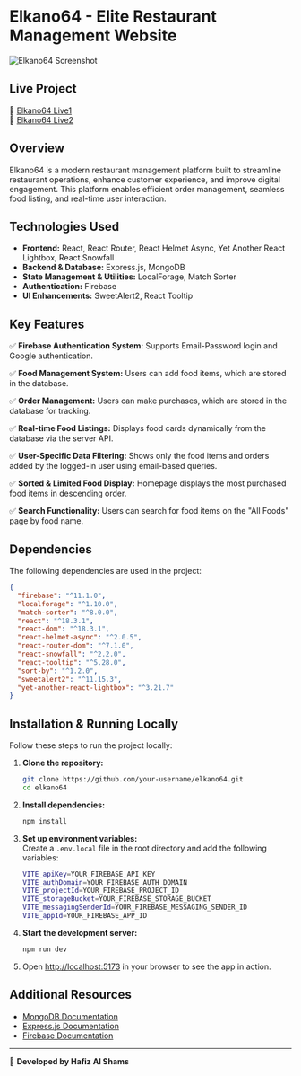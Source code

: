 # Elkano64 - Elite Restaurant Management Website

![Elkano64 Screenshot](https://i.ibb.co.com/Z5G36gZ/Screenshot-6646.png)  

## Live Project  
🔗 [Elkano64 Live1](https://elkano64.netlify.app/)  
🔗 [Elkano64 Live2](https://elkano-64.web.app/)  

## Overview  
Elkano64 is a modern restaurant management platform built to streamline restaurant operations, enhance customer experience, and improve digital engagement. This platform enables efficient order management, seamless food listing, and real-time user interaction.

## Technologies Used  
- **Frontend:** React, React Router, React Helmet Async, Yet Another React Lightbox, React Snowfall  
- **Backend & Database:** Express.js, MongoDB  
- **State Management & Utilities:** LocalForage, Match Sorter  
- **Authentication:** Firebase  
- **UI Enhancements:** SweetAlert2, React Tooltip  

## Key Features  
✅ **Firebase Authentication System:** Supports Email-Password login and Google authentication.  

✅ **Food Management System:** Users can add food items, which are stored in the database.  

✅ **Order Management:** Users can make purchases, which are stored in the database for tracking.  

✅ **Real-time Food Listings:** Displays food cards dynamically from the database via the server API.  

✅ **User-Specific Data Filtering:** Shows only the food items and orders added by the logged-in user using email-based queries.  

✅ **Sorted & Limited Food Display:** Homepage displays the most purchased food items in descending order.  

✅ **Search Functionality:** Users can search for food items on the "All Foods" page by food name.  

## Dependencies  
The following dependencies are used in the project:  

```json
{
  "firebase": "^11.1.0",
  "localforage": "^1.10.0",
  "match-sorter": "^8.0.0",
  "react": "^18.3.1",
  "react-dom": "^18.3.1",
  "react-helmet-async": "^2.0.5",
  "react-router-dom": "^7.1.0",
  "react-snowfall": "^2.2.0",
  "react-tooltip": "^5.28.0",
  "sort-by": "^1.2.0",
  "sweetalert2": "^11.15.3",
  "yet-another-react-lightbox": "^3.21.7"
}
```

## Installation & Running Locally  
Follow these steps to run the project locally:

1. **Clone the repository:**  
   ```sh
   git clone https://github.com/your-username/elkano64.git
   cd elkano64
   ```

2. **Install dependencies:**  
   ```sh
   npm install
   ```

3. **Set up environment variables:**  
   Create a `.env.local` file in the root directory and add the following variables:

   ```sh
   VITE_apiKey=YOUR_FIREBASE_API_KEY
   VITE_authDomain=YOUR_FIREBASE_AUTH_DOMAIN
   VITE_projectId=YOUR_FIREBASE_PROJECT_ID
   VITE_storageBucket=YOUR_FIREBASE_STORAGE_BUCKET
   VITE_messagingSenderId=YOUR_FIREBASE_MESSAGING_SENDER_ID
   VITE_appId=YOUR_FIREBASE_APP_ID
   ```

4. **Start the development server:**  
   ```sh
   npm run dev
   ```

5. Open [http://localhost:5173](http://localhost:5173) in your browser to see the app in action.

## Additional Resources  
- [MongoDB Documentation](https://www.mongodb.com/docs/)  
- [Express.js Documentation](https://expressjs.com/)  
- [Firebase Documentation](https://firebase.google.com/docs)  

---

🚀 **Developed by Hafiz Al Shams**  

